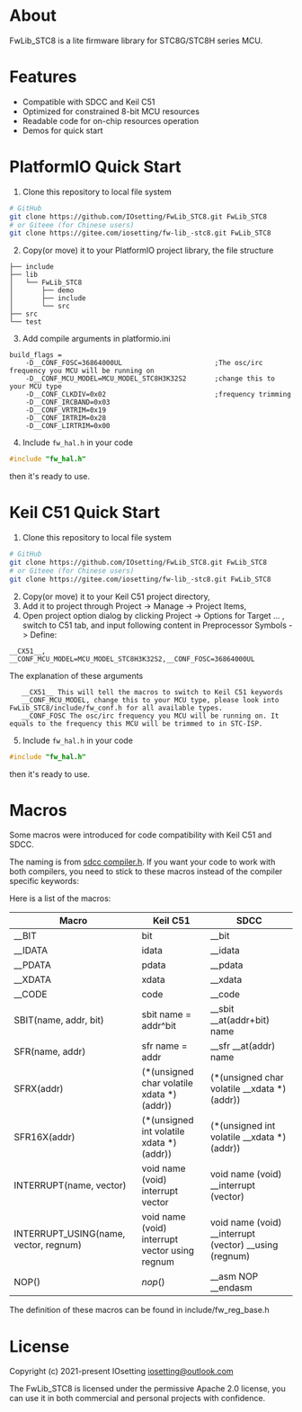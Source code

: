 # About

FwLib_STC8 is a lite firmware library for STC8G/STC8H series MCU.

# Features

* Compatible with SDCC and Keil C51
* Optimized for constrained 8-bit MCU resources
* Readable code for on-chip resources operation
* Demos for quick start

# PlatformIO Quick Start

1. Clone this repository to local file system
```bash
# GitHub
git clone https://github.com/IOsetting/FwLib_STC8.git FwLib_STC8
# or Giteee (for Chinese users)
git clone https://gitee.com/iosetting/fw-lib_-stc8.git FwLib_STC8
```
2. Copy(or move) it to your PlatformIO project library, the file structure
```
├── include
├── lib
│   └── FwLib_STC8
│       ├── demo
│       ├── include
│       └── src
├── src
└── test
```
3. Add compile arguments in platformio.ini
```
build_flags =
    -D__CONF_FOSC=36864000UL                       ;The osc/irc frequency you MCU will be running on
    -D__CONF_MCU_MODEL=MCU_MODEL_STC8H3K32S2       ;change this to your MCU type
    -D__CONF_CLKDIV=0x02                           ;frequency trimming
    -D__CONF_IRCBAND=0x03
    -D__CONF_VRTRIM=0x19
    -D__CONF_IRTRIM=0x28
    -D__CONF_LIRTRIM=0x00
```
4. Include `fw_hal.h` in your code
```c
#include "fw_hal.h"
```
then it's ready to use.


# Keil C51 Quick Start

1. Clone this repository to local file system
```bash
# GitHub
git clone https://github.com/IOsetting/FwLib_STC8.git FwLib_STC8
# or Giteee (for Chinese users)
git clone https://gitee.com/iosetting/fw-lib_-stc8.git FwLib_STC8
```
2. Copy(or move) it to your Keil C51 project directory, 
3. Add it to project through Project -> Manage -> Project Items,
4. Open project option dialog by clicking Project -> Options for Target ... , switch to C51 tab, and input following content in Preprocessor Symbols -> Define:
```
__CX51__, __CONF_MCU_MODEL=MCU_MODEL_STC8H3K32S2,__CONF_FOSC=36864000UL
```
The explanation of these arguments
``` 
   __CX51__ This will tell the macros to switch to Keil C51 keywords
   __CONF_MCU_MODEL, change this to your MCU type, please look into FwLib_STC8/include/fw_conf.h for all available types.
   __CONF_FOSC The osc/irc frequency you MCU will be running on. It equals to the frequency this MCU will be trimmed to in STC-ISP.
```
5. Include `fw_hal.h` in your code
```c
#include "fw_hal.h"
```
then it's ready to use.

# Macros

Some macros were introduced for code compatibility with Keil C51 and SDCC. 

The naming is from [sdcc compiler.h](https://sourceforge.net/p/sdcc/code/HEAD/tree/trunk/sdcc/device/include/mcs51/compiler.h). If you want your code to work with both compilers, you need to stick to these macros instead of the compiler specific keywords:

Here is a list of the macros:

| Macro | Keil C51 | SDCC |
| ----------- | ---------------- | ----------------- |
| __BIT | bit | __bit |
| __IDATA | idata | __idata |
| __PDATA | pdata | __pdata |
| __XDATA | xdata | __xdata |
| __CODE | code | __code |
| SBIT(name, addr, bit) | sbit name = addr^bit | __sbit __at(addr+bit) name |
| SFR(name, addr) | sfr name = addr | __sfr __at(addr) name |
| SFRX(addr) | (*(unsigned char volatile xdata *)(addr)) | (*(unsigned char volatile __xdata *)(addr)) |
| SFR16X(addr) | (*(unsigned int  volatile xdata *)(addr)) | (*(unsigned int  volatile __xdata *)(addr)) |
| INTERRUPT(name, vector) | void name (void) interrupt vector | void name (void) __interrupt (vector) |
| INTERRUPT_USING(name, vector, regnum) | void name (void) interrupt vector using regnum | void name (void) __interrupt (vector) __using (regnum) |
| NOP() | _nop_() | __asm NOP __endasm |

The definition of these macros can be found in include/fw_reg_base.h


# License

Copyright (c) 2021-present IOsetting <iosetting@outlook.com>

The FwLib_STC8 is licensed under the permissive Apache 2.0 license, you can use it in both commercial and personal projects with confidence.